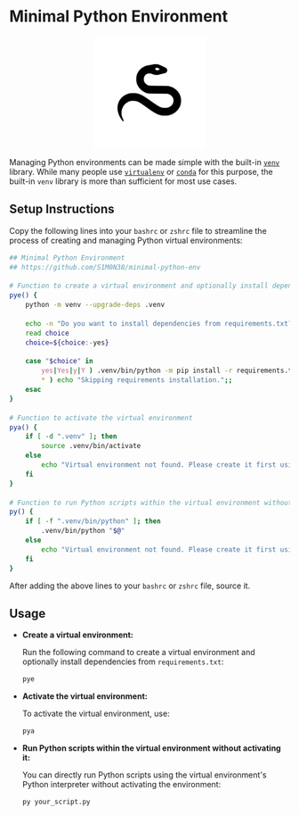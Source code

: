 # Minimal Python Environment

<p align="center">
  <img src="https://raw.githubusercontent.com/S1M0N38/minimal-python-env/main/snake.svg" alt="Snake Logo" width="200"/>
</p>

Managing Python environments can be made simple with the built-in [`venv`](https://docs.python.org/3/library/venv.html) library. While many people use [`virtualenv`](https://virtualenv.pypa.io/en/latest/index.html) or [`conda`](https://docs.conda.io/projects/conda/en/latest/commands/index.html) for this purpose, the built-in `venv` library is more than sufficient for most use cases.

## Setup Instructions

Copy the following lines into your `bashrc` or `zshrc` file to streamline the process of creating and managing Python virtual environments:

```bash
## Minimal Python Environment 
## https://github.com/S1M0N38/minimal-python-env

# Function to create a virtual environment and optionally install dependencies
pye() {
    python -m venv --upgrade-deps .venv

    echo -n "Do you want to install dependencies from requirements.txt? (yes/no) [yes]: "
    read choice
    choice=${choice:-yes}

    case "$choice" in 
        yes|Yes|y|Y ) .venv/bin/python -m pip install -r requirements.txt;;
        * ) echo "Skipping requirements installation.";;
    esac
}

# Function to activate the virtual environment
pya() {
    if [ -d ".venv" ]; then
        source .venv/bin/activate
    else
        echo "Virtual environment not found. Please create it first using 'pye'."
    fi
}

# Function to run Python scripts within the virtual environment without activating it
py() {
    if [ -f ".venv/bin/python" ]; then
        .venv/bin/python "$@"
    else
        echo "Virtual environment not found. Please create it first using 'pye'."
    fi
}
```

After adding the above lines to your `bashrc` or `zshrc` file, source it.

## Usage

- **Create a virtual environment:**

  Run the following command to create a virtual environment and optionally install dependencies from `requirements.txt`:

  ```bash
  pye
  ```

- **Activate the virtual environment:**

  To activate the virtual environment, use:

  ```bash
  pya
  ```

- **Run Python scripts within the virtual environment without activating it:**

  You can directly run Python scripts using the virtual environment's Python interpreter without activating the environment:

  ```bash
  py your_script.py
  ```

